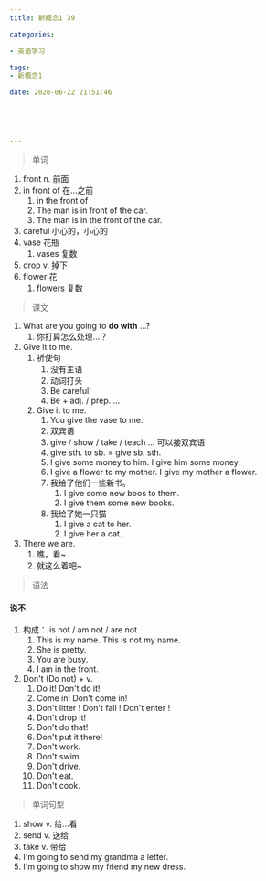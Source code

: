 ```yaml
---
title: 新概念1 39

categories: 

- 英语学习

tags: 
- 新概念1

date: 2020-06-22 21:51:46





---
```


<!-- more -->

> 单词

1. front n. 前面
2. in front of 在...之前
   1. in the front of 
   2. The man is in front of the car.
   3. The man is in the front of the car.
3. careful 小心的，小心的
4. vase 花瓶
   1. vases 复数
5. drop v. 掉下
6. flower 花
   1. flowers 复数

> 课文

1. What are you going to **do with** ...?
   1. 你打算怎么处理...？
2. Give it to me.
   1. 祈使句
      1. 没有主语
      2. 动词打头
      3. Be careful!
      4. Be + adj. / prep. ...
   2. Give it to me.
      1. You give the vase to me.
      2. 双宾语
      3. give / show / take / teach  ... 可以接双宾语
      4. give sth. to sb. = give sb. sth.
      5. I give some money to him. I give him some money.
      6. I give a flower to my mother.  I give my mother a flower.
      7. 我给了他们一些新书。
         1. I give some new boos to them.
         2. I give them some new books.
      8. 我给了她一只猫
         1. I give a cat to her.
         2. I give her a cat.
3. There we are.
   1. 瞧，看~
   2. 就这么着吧~

> 语法

#### 说不

1. 构成： is not / am not / are not
   1. This is my name. This is not my name.
   2. She is pretty.
   3. You are busy.
   4. I am in the front.
2. Don't (Do not) + v.
   1. Do it!  Don't do it!
   2. Come in!   Don't come in!
   3. Don't litter !  Don't fall !  Don't enter !
   4. Don't drop it!
   5. Don't do that!
   6. Don't put it there!
   7. Don't work.
   8. Don't swim.
   9. Don't drive.
   10. Don't eat.
   11. Don't cook.

> 单词句型

1. show v. 给...看
2. send v. 送给
3. take  v. 带给
4. I'm going to send my grandma a letter.
5. I'm going to show my friend my new dress.